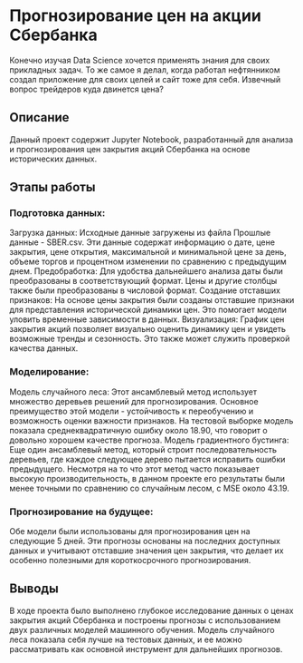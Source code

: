 # Прогнозирование цен на акции Сбербанка
Конечно изучая Data Science хочется применять знания для своих прикладных задач. То же самое я делал, когда работал нефтянником создал приложение для своих целей и сайт тоже для себя. Извечный вопрос трейдеров куда двинется цена? 

## Описание
Данный проект содержит Jupyter Notebook, разработанный для анализа и прогнозирования цен закрытия акций Сбербанка на основе исторических данных.

## Этапы работы
### Подготовка данных:

Загрузка данных: Исходные данные загружены из файла Прошлые данные - SBER.csv. Эти данные содержат информацию о дате, цене закрытия, цене открытия, максимальной и минимальной цене за день, объеме торгов и процентном изменении по сравнению с предыдущим днем.
Предобработка: Для удобства дальнейшего анализа даты были преобразованы в соответствующий формат. Цены и другие столбцы также были преобразованы в числовой формат.
Создание отставших признаков: На основе цены закрытия были созданы отставшие признаки для представления исторической динамики цен. Это помогает модели уловить временные зависимости в данных.
Визуализация: График цен закрытия акций позволяет визуально оценить динамику цен и увидеть возможные тренды и сезонность. Это также может служить проверкой качества данных.

### Моделирование:

Модель случайного леса: Этот ансамблевый метод использует множество деревьев решений для прогнозирования. Основное преимущество этой модели - устойчивость к переобучению и возможность оценки важности признаков. На тестовой выборке модель показала среднеквадратичную ошибку около 18.90, что говорит о довольно хорошем качестве прогноза.
Модель градиентного бустинга: Еще один ансамблевый метод, который строит последовательность деревьев, где каждое следующее дерево пытается исправить ошибки предыдущего. Несмотря на то что этот метод часто показывает высокую производительность, в данном проекте его результаты были менее точными по сравнению со случайным лесом, с MSE около 43.19.
### Прогнозирование на будущее:

Обе модели были использованы для прогнозирования цен на следующие 5 дней. Эти прогнозы основаны на последних доступных данных и учитывают отставшие значения цен закрытия, что делает их особенно полезными для короткосрочного прогнозирования.
## Выводы
В ходе проекта было выполнено глубокое исследование данных о ценах закрытия акций Сбербанка и построены прогнозы с использованием двух различных моделей машинного обучения. Модель случайного леса показала себя лучше на тестовых данных, и ее можно рассматривать как основной инструмент для дальнейших прогнозов.
